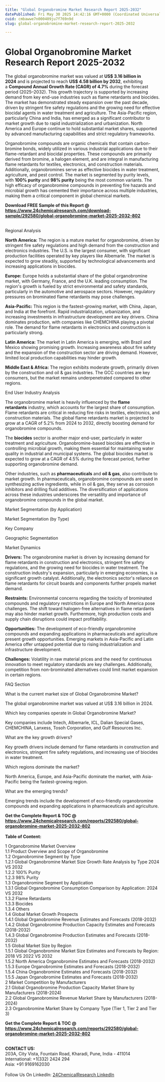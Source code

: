 ```yaml
---
title: "Global Organobromine Market Research Report 2025-2032"
datePublished: Fri May 30 2025 14:42:16 GMT+0000 (Coordinated Universal Time)
cuid: cmbawwe7n000409ju7f769n9d
slug: global-organobromine-market-research-report-2025-2032

---
```


# Global Organobromine Market Research Report 2025-2032

<p>The global organobromine market was valued at <strong>US$ 3.16 billion in 2024</strong> and is projected to reach <strong>US$ 4.58 billion by 2032</strong>, exhibiting a <strong>Compound Annual Growth Rate (CAGR) of 4.7%</strong> during the forecast period (2025–2032). This growth trajectory is supported by increasing demand from key end-use industries such as flame retardants and biocides. The market has demonstrated steady expansion over the past decade, driven by stringent fire safety regulations and the growing need for effective biocidal agents in water treatment and agriculture. The Asia-Pacific region, particularly China and India, has emerged as a significant contributor to market growth due to rapid industrialization and urbanization. North America and Europe continue to hold substantial market shares, supported by advanced manufacturing capabilities and strict regulatory frameworks.</p><p>
</p><p>Organobromine compounds are organic chemicals that contain carbon-bromine bonds, widely utilized in various industrial applications due to their flame-retardant and biocidal properties. These compounds are primarily derived from bromine, a halogen element, and are integral in manufacturing flame retardants for textiles, electronics, and construction materials. Additionally, organobromines serve as effective biocides in water treatment, agriculture, and pest control. The market is segmented by purity levels, with <strong>100% purity</strong> and <strong>98% purity</strong> being the most common variants. The high efficacy of organobromine compounds in preventing fire hazards and microbial growth has cemented their importance across multiple industries, making them a critical component in global chemical markets.</p><div><b>Download FREE Sample of this Report @ 
            <a href="https://www.24chemicalresearch.com/download-sample/292580/global-organobromine-market-2025-2032-802">
            https://www.24chemicalresearch.com/download-sample/292580/global-organobromine-market-2025-2032-802</a></b></div><br><p>
Regional Analysis</p><p>
</p><p><strong>North America:</strong> The region is a mature market for organobromine, driven by stringent fire safety regulations and high demand from the construction and electronics industries. The U.S. is the largest consumer, with significant production facilities operated by key players like Albemarle. The market is expected to grow steadily, supported by technological advancements and increasing applications in biocides.</p><p>
</p><p><strong>Europe:</strong> Europe holds a substantial share of the global organobromine market, with Germany, France, and the U.K. leading consumption. The region's growth is fueled by strict environmental and safety standards, particularly in the automotive and aerospace sectors. However, regulatory pressures on brominated flame retardants may pose challenges.</p><p>
</p><p><strong>Asia-Pacific:</strong> This region is the fastest-growing market, with China, Japan, and India at the forefront. Rapid industrialization, urbanization, and increasing investments in infrastructure development are key drivers. China dominates production, with companies like CHEMCHINA playing a pivotal role. The demand for flame retardants in electronics and construction is particularly strong.</p><p>
</p><p><strong>Latin America:</strong> The market in Latin America is emerging, with Brazil and Mexico showing promising growth. Increasing awareness about fire safety and the expansion of the construction sector are driving demand. However, limited local production capabilities may hinder growth.</p><p>
</p><p><strong>Middle East &amp; Africa:</strong> The region exhibits moderate growth, primarily driven by the construction and oil &amp; gas industries. The GCC countries are key consumers, but the market remains underpenetrated compared to other regions.</p><p>
End User Industry Analysis</p><p>
</p><p>The organobromine market is heavily influenced by the <strong>flame retardants</strong> industry, which accounts for the largest share of consumption. Flame retardants are critical in reducing fire risks in textiles, electronics, and construction materials. The global flame retardants market is projected to grow at a CAGR of 5.2% from 2024 to 2032, directly boosting demand for organobromine compounds.</p><p>
</p><p>The <strong>biocides</strong> sector is another major end-user, particularly in water treatment and agriculture. Organobromine-based biocides are effective in controlling microbial growth, making them essential for maintaining water quality in industrial and municipal systems. The global biocides market is expected to grow at a CAGR of 4.5% during the forecast period, further supporting organobromine demand.</p><p>
</p><p>Other industries, such as <strong>pharmaceuticals</strong> and <strong>oil &amp; gas</strong>, also contribute to market growth. In pharmaceuticals, organobromine compounds are used in synthesizing active ingredients, while in oil &amp; gas, they serve as corrosion inhibitors and drilling fluid additives. The diversification of applications across these industries underscores the versatility and importance of organobromine compounds in the global market.</p><p>
Market Segmentation (by Application)</p><p>
</p><p>
Market Segmentation (by Type)</p><p>
</p><p>
Key Company</p><p>
</p><p>
Geographic Segmentation</p><p>
</p><p>
Market Dynamics</p><p>
</p><p><strong>Drivers:</strong> The organobromine market is driven by increasing demand for flame retardants in construction and electronics, stringent fire safety regulations, and the growing need for biocides in water treatment. The construction industry's expansion, particularly in emerging economies, is a significant growth catalyst. Additionally, the electronics sector's reliance on flame retardants for circuit boards and components further propels market demand.</p><p>
</p><p><strong>Restraints:</strong> Environmental concerns regarding the toxicity of brominated compounds and regulatory restrictions in Europe and North America pose challenges. The shift toward halogen-free alternatives in flame retardants may also hinder market growth. Furthermore, high production costs and supply chain disruptions could impact profitability.</p><p>
</p><p><strong>Opportunities:</strong> The development of eco-friendly organobromine compounds and expanding applications in pharmaceuticals and agriculture present growth opportunities. Emerging markets in Asia-Pacific and Latin America offer untapped potential due to rising industrialization and infrastructure development.</p><p>
</p><p><strong>Challenges:</strong> Volatility in raw material prices and the need for continuous innovation to meet regulatory standards are key challenges. Additionally, competition from non-brominated alternatives could limit market expansion in certain regions.</p><p>
FAQ Section</p><p>
What is the current market size of Global Organobromine Market?</p><p>
</p><p>The global organobromine market was valued at US$ 3.16 billion in 2024.</p><p>
Which key companies operate in Global Organobromine Market?</p><p>
</p><p>Key companies include Intech, Albemarle, ICL, Dalian Special Gases, CHEMCHINA, Lanxess, Tosoh Corporation, and Gulf Resources Inc.</p><p>
What are the key growth drivers?</p><p>
</p><p>Key growth drivers include demand for flame retardants in construction and electronics, stringent fire safety regulations, and increasing use of biocides in water treatment.</p><p>
Which regions dominate the market?</p><p>
</p><p>North America, Europe, and Asia-Pacific dominate the market, with Asia-Pacific being the fastest-growing region.</p><p>
What are the emerging trends?</p><p>
</p><p>Emerging trends include the development of eco-friendly organobromine compounds and expanding applications in pharmaceuticals and agriculture.</p>

<div><b>Get the Complete Report & TOC @ 
            <a href="https://www.24chemicalresearch.com/reports/292580/global-organobromine-market-2025-2032-802">
            https://www.24chemicalresearch.com/reports/292580/global-organobromine-market-2025-2032-802</a></b></div><br>
            <b>Table of Content:</b><p>1 Organobromine Market Overview<br />
    1.1 Product Overview and Scope of Organobromine<br />
    1.2 Organobromine Segment by Type<br />
        1.2.1 Global Organobromine Market Size Growth Rate Analysis by Type 2024 VS 2032<br />
        1.2.2 100% Purity<br />
        1.2.3 98% Purity<br />
    1.3 Organobromine Segment by Application<br />
        1.3.1 Global Organobromine Consumption Comparison by Application: 2024 VS 2032<br />
        1.3.2 Flame Retardants<br />
        1.3.3 Biocides<br />
        1.3.4 Others<br />
    1.4 Global Market Growth Prospects<br />
        1.4.1 Global Organobromine Revenue Estimates and Forecasts (2018-2032)<br />
        1.4.2 Global Organobromine Production Capacity Estimates and Forecasts (2018-2032)<br />
        1.4.3 Global Organobromine Production Estimates and Forecasts (2018-2032)<br />
    1.5 Global Market Size by Region<br />
        1.5.1 Global Organobromine Market Size Estimates and Forecasts by Region: 2018 VS 2022 VS 2032<br />
        1.5.2 North America Organobromine Estimates and Forecasts (2018-2032)<br />
        1.5.3 Europe Organobromine Estimates and Forecasts (2018-2032)<br />
        1.5.4 China Organobromine Estimates and Forecasts (2018-2032)<br />
        1.5.5 Japan Organobromine Estimates and Forecasts (2018-2032)<br />
2 Market Competition by Manufacturers<br />
    2.1 Global Organobromine Production Capacity Market Share by Manufacturers (2018-2024)<br />
    2.2 Global Organobromine Revenue Market Share by Manufacturers (2018-2024)<br />
    2.3 Organobromine Market Share by Company Type (Tier 1, Tier 2 and Tier 3)<br /></p>

<div><b>Get the Complete Report & TOC @ 
            <a href="https://www.24chemicalresearch.com/reports/292580/global-organobromine-market-2025-2032-802">
            https://www.24chemicalresearch.com/reports/292580/global-organobromine-market-2025-2032-802</a></b></div><br>

<b>CONTACT US:</b><br>
            203A, City Vista, Fountain Road, Kharadi, Pune, India - 411014<br>
            International: +1(332) 2424 294<br>
            Asia: +91 9169162030 <br><br>
            Follow Us On LinkedIn: <a href="https://www.linkedin.com/company/24chemicalresearch/">24ChemicalResearch LinkedIn</a>